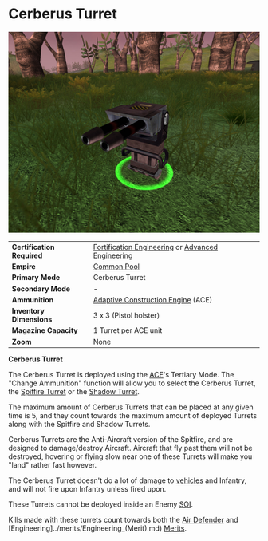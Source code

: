 # Cerberus Turret

![](../images/CerberusTurret.jpg "CerberusTurret.jpg")

|                            |                                                                                                                                                  |
| -------------------------- | ------------------------------------------------------------------------------------------------------------------------------------------------ |
| **Certification Required** | [Fortification Engineering](../certifications/Fortification_Engineering.md) or [Advanced Engineering](../certifications/Advanced_Engineering.md) |
| **Empire**                 | [Common Pool](../terminology/Common_Pool.md)                                                                                                     |
| **Primary Mode**           | Cerberus Turret                                                                                                                                  |
| **Secondary Mode**         | \-                                                                                                                                               |
| **Ammunition**             | [Adaptive Construction Engine](Adaptive_Construction_Engine.md) (ACE)                                                                            |
| **Inventory Dimensions**   | 3 x 3 (Pistol holster)                                                                                                                           |
| **Magazine Capacity**      | 1 Turret per ACE unit                                                                                                                            |
| **Zoom**                   | None                                                                                                                                             |

**Cerberus Turret**

The Cerberus Turret is deployed using the
[ACE](Adaptive_Construction_Engine.md)'s Tertiary Mode. The "Change Ammunition"
function will allow you to select the Cerberus Turret, the
[Spitfire Turret](Adaptive_Construction_Engine.md#Spitfire_Turret) or the
[Shadow Turret](Shadow_Turret.md).

The maximum amount of Cerberus Turrets that can be placed at any given time is
5, and they count towards the maximum amount of deployed Turrets along with the
Spitfire and Shadow Turrets.

Cerberus Turrets are the Anti-Aircraft version of the Spitfire, and are designed
to damage/destroy Aircraft. Aircraft that fly past them will not be destroyed,
hovering or flying slow near one of these Turrets will make you "land" rather
fast however.

The Cerberus Turret doesn't do a lot of damage to
[vehicles](../vehicles/index.md) and Infantry, and will not fire upon Infantry
unless fired upon.

These Turrets cannot be deployed inside an Enemy
[SOI](../locations/Sphere_of_Influence.md).

Kills made with these turrets count towards both the
[Air Defender](../merits/Air_Defender.md) and
[Engineering]../merits/Engineering\_(Merit).md)
[Merits](../merits/index.md).
